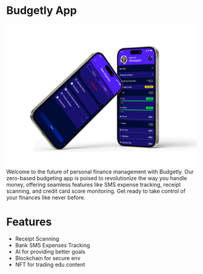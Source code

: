 # Budgetly App
![image description](assets/images/vectors/budgetly.png)
Welcome to the future of personal finance management with Budgetly. Our zero-based budgeting app is poised to revolutionize the way you handle money, offering seamless features like SMS expense tracking, receipt scanning, and credit card score monitoring. Get ready to take control of your finances like never before.

# Features
- Receipt Scanning
- Bank SMS Expenses Tracking
- AI for providing better goals
- Blockchain for secure env
- NFT for trading edu content
